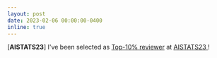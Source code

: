 ```yaml
---
layout: post
date: 2023-02-06 00:00:00-0400
inline: true
---
```


[**AISTATS23**] I've been selected as <a href='https://aistats.org/aistats2023/reviewers.html'>Top-10% reviewer</a> at <a href='http://aistats.org/aistats2023/'>AISTATS23
</a> !